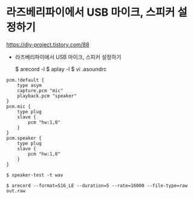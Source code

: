 라즈베리파이에서 USB 마이크, 스피커 설정하기
=========================================
https://diy-project.tistory.com/88

* 라즈베리파이에서 USB 마이크, 스피커 설정하기

    $ arecord -l
    $ aplay -l
    $ vi .asoundrc

```    
pcm.!default {
    type asym
    capture.pcm "mic"
    playback.pcm "speaker"
}
pcm.mic {
    type plug
    slave {
        pcm "hw:1,0"
    }
}
pcm.speaker {
    type plug
    slave {
        pcm "hw:1,0"
    }
}
```

    $ speaker-test -t wav 

    $ arecord --format=S16_LE --duration=5 --rate=16000 --file-type=raw out.raw